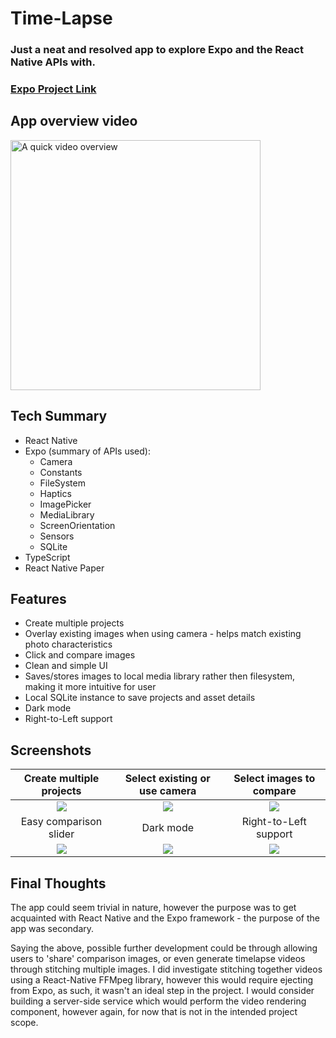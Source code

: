# Time-Lapse

### Just a neat and resolved app to explore Expo and the React Native APIs with.

### [Expo Project Link](https://expo.io/@marklewis01/time-lapse)

## App overview video

<a href="http://www.youtube.com/watch?v=egwMR__ZgnE" target="_blank">
  <img src="https://marklewis01.github.io/timelapse/youtube-thumb.png" alt="A quick video overview" height="400">
</a>

## Tech Summary

- React Native
- Expo (summary of APIs used):
  - Camera
  - Constants
  - FileSystem
  - Haptics
  - ImagePicker
  - MediaLibrary
  - ScreenOrientation
  - Sensors
  - SQLite
- TypeScript
- React Native Paper

## Features

- Create multiple projects
- Overlay existing images when using camera - helps match existing photo characteristics
- Click and compare images
- Clean and simple UI
- Saves/stores images to local media library rather then filesystem, making it more intuitive for user
- Local SQLite instance to save projects and asset details
- Dark mode
- Right-to-Left support

## Screenshots

|                            Create multiple projects                            |                          Select existing or use camera                          |                             Select images to compare                             |
| :----------------------------------------------------------------------------: | :-----------------------------------------------------------------------------: | :------------------------------------------------------------------------------: |
| <img src="https://marklewis01.github.io/timelapse/timelapse-interface-1.png"/> | <img src="https://marklewis01.github.io/timelapse/timelapse-interface-2.png" /> | <img src="https://marklewis01.github.io/timelapse/timelapse-interface-3.png"  /> |
|                             Easy comparison slider                             |                                    Dark mode                                    |                              Right-to-Left support                               |
|  <img src="https://marklewis01.github.io/timelapse/timelapse-compare.png" />   |   <img src="https://marklewis01.github.io/timelapse/timelapse-darkmode.png"/>   |     <img src="https://marklewis01.github.io/timelapse/timelapse-rtl.png" />      |

## Final Thoughts

The app could seem trivial in nature, however the purpose was to get acquainted with React Native and the Expo framework - the purpose of the app was secondary.

Saying the above, possible further development could be through allowing users to 'share' comparison images, or even generate timelapse videos through stitching multiple images. I did investigate stitching together videos using a React-Native FFMpeg library, however this would require ejecting from Expo, as such, it wasn't an ideal step in the project. I would consider building a server-side service which would perform the video rendering component, however again, for now that is not in the intended project scope.
